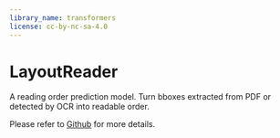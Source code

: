 ```yaml
---
library_name: transformers
license: cc-by-nc-sa-4.0
---
```


# LayoutReader

A reading order prediction model. Turn bboxes extracted from PDF or detected by OCR into readable order.

Please refer to [Github](https://github.com/ppaanngggg/layoutreader) for more details.